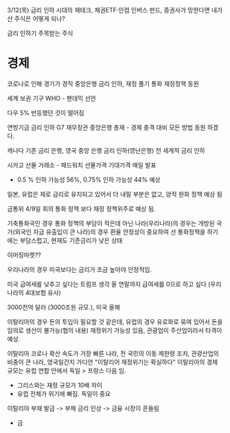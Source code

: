 3/12(목) 금리 인하 시대의 재테크, 채권ETF·인컴 인버스 펀드, 증권사가 망한다면 내가 산 주식은 어떻게 되나?

금리 인하기 주목받는 주식

# 경제

코로나로 인해 경기가 경직
중앙은행 금리 인하, 재정 풀기
통화 재정정책 동원

세계 보권 기구 WHO - 팬데믹 선언

다우 5% 반등했던 것이 떨어짐

연방기금 금리 인하 
G7 재무장관 중앙은행 총재 - 경제 충격 대비 모든 방법 동원 하겠다.

캐나다 기존 금리 은행, 영국 중앙 은행 금리 인하(영난은행) 
전 세계적 금리 인하

시카고 선물 거래소 - 패드워치 선물가격 기대가격 매일 발표 
 - 0.5 % 인하 가능성 56%, 0.75% 인하 가능성 44% 예상

일본, 유럽은 제로 금리로 유지되고 있어서 더 내릴 부분은 없고, 양적 완화 정책 예상 됨

금통위 4/9일 회의 
통화 정책 보다 재정 정책위주로 예상 됨.

기축통화국인 경우 통화 정책의 부담이 적은데
아닌 나라(우리나라)의 경우는 개방된 국가(외국인 자금 유출입이 큰 나라)의 경우 환율 안정성이 중요하여 선 통화정책을 하기에는 부담스럽고, 현재도 기준금리가 낮은 상태

이머징마켓??

우리나라의 경우 미국보다는 금리가 조금 높아야 안정적임.

미국 급여세를 낮추고 싶다는 트럼프 생각
올 연말까지 급여세를 0으로 하고 싶다 (우리나라의 4대보험 유사)

3000천억 달러 (3000조원 규모.), 미국 올해 


이탈리아의 경우 
돈의 투입이 필요할 것 같은데, 유럽의 경우 유로화로 묶여 있어서 돈을 임의로 생산이 불가능(협의 내용) 재정위기 가능성 있음, 관광업이 주산업이라서 타격이 예상.

이탈리아 코로나 확산 속도가 가장 빠른 나라, 전 국민의 이동 제한령 조치, 관광산업의 비중이 큰 나라, 영국일간지 가디언 "이탈리어 재정위기는 확실하다"
이탈리아의 경제 규모는 유럽 연합 안에서 독일 > 프랑스 다음 임.
- 그리스와는 재정 규모가 10배 차이
- 유럽 전체가 위기에 빠짐. 독일이 중요

이탈리아 부채 발급 -> 부채 금리 인상 -> 금융 시장이 흔들림


* 금